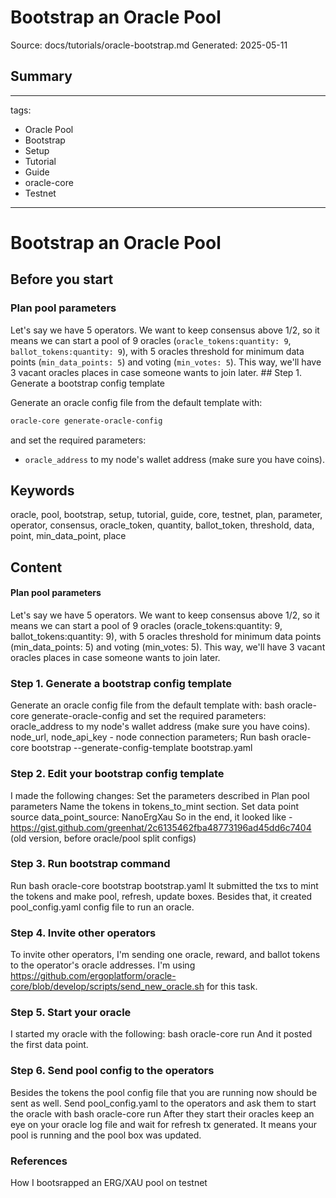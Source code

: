 # Bootstrap an Oracle Pool
Source: docs/tutorials/oracle-bootstrap.md
Generated: 2025-05-11

## Summary
---
tags:
  - Oracle Pool
  - Bootstrap
  - Setup
  - Tutorial
  - Guide
  - oracle-core
  - Testnet
---

# Bootstrap an Oracle Pool

## Before you start

### Plan pool parameters

Let's say we have 5 operators. We want to keep consensus above 1/2, so it means we can start a pool of 9 oracles (`oracle_tokens:quantity: 9`, `ballot_tokens:quantity: 9`), with 5 oracles threshold for minimum data points (`min_data_points: 5`) and voting (`min_votes: 5`). This way, we'll have 3 vacant oracles places in case someone wants to join later. ## Step 1. Generate a bootstrap config template

Generate an oracle config file from the default template with:

```bash
oracle-core generate-oracle-config
```

and set the required parameters:

- `oracle_address` to my node's wallet address (make sure you have coins).

## Keywords
oracle, pool, bootstrap, setup, tutorial, guide, core, testnet, plan, parameter, operator, consensus, oracle_token, quantity, ballot_token, threshold, data, point, min_data_point, place

## Content
#### Plan pool parameters
Let's say we have 5 operators. We want to keep consensus above 1/2, so it means we can start a pool of 9 oracles (oracle_tokens:quantity: 9, ballot_tokens:quantity: 9), with 5 oracles threshold for minimum data points (min_data_points: 5) and voting (min_votes: 5). This way, we'll have 3 vacant oracles places in case someone wants to join later.

### Step 1. Generate a bootstrap config template
Generate an oracle config file from the default template with:
bash
oracle-core generate-oracle-config
and set the required parameters:
oracle_address to my node's wallet address (make sure you have coins).
node_url, node_api_key - node connection parameters;
Run
bash
oracle-core bootstrap --generate-config-template bootstrap.yaml

### Step 2. Edit your bootstrap config template
I made the following changes:
Set the parameters described in Plan pool parameters
Name the tokens in tokens_to_mint section.
Set data point source data_point_source: NanoErgXau
So in the end, it looked like - https://gist.github.com/greenhat/2c6135462fba48773196ad45dd6c7404 (old version, before oracle/pool split configs)

### Step 3. Run bootstrap command
Run
bash
oracle-core bootstrap bootstrap.yaml
It submitted the txs to mint the tokens and make pool, refresh, update boxes. Besides that, it created pool_config.yaml config file to run an oracle.

### Step 4. Invite other operators
To invite other operators, I'm sending one oracle, reward, and ballot tokens to the operator's oracle addresses. I'm using https://github.com/ergoplatform/oracle-core/blob/develop/scripts/send_new_oracle.sh for this task.

### Step 5. Start your oracle
I started my oracle with the following:
bash
oracle-core run
And it posted the first data point.

### Step 6. Send pool config to the operators
Besides the tokens the pool config file that you are running now should be sent as well. Send pool_config.yaml to the operators and ask them to start the oracle with
bash
oracle-core run
After they start their oracles keep an eye on your oracle log file and wait for refresh tx generated. It means your pool is running and the pool box was updated.

### References
How I bootsrapped an ERG/XAU pool on testnet
